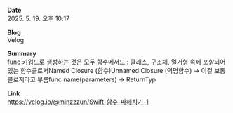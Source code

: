 **Date**  
2025. 5. 19. 오후 10:17

**Blog**  
Velog

**Summary**  
func 키워드로 생성하는 것은 모두 함수메서드 : 클래스, 구조체, 열거형 속에 포함되어 있는 함수클로저Named Closure (함수)Unnamed Closure (익명함수) → 이걸 보통 클로저라고 부름func name(parameters) -> ReturnTyp

**Link**  
https://velog.io/@minzzzun/Swift-함수-파헤치기-1